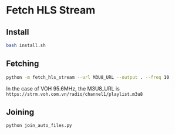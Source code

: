 # Fetch HLS Stream

## Install
```bash
bash install.sh
```

## Fetching
```bash
python -m fetch_hls_stream --url M3U8_URL --output . --freq 10
```

In the case of VOH 95.6MHz, the M3U8_URL is `https://strm.voh.com.vn/radio/channel1/playlist.m3u8`

## Joining
```bash
python join_auto_files.py
```
